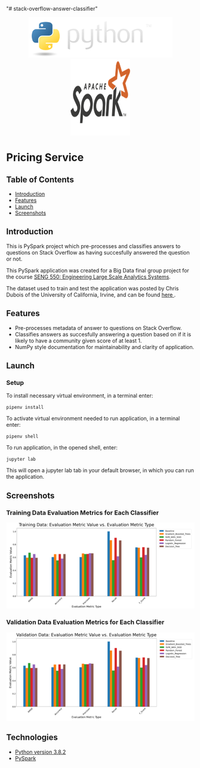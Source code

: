 "# stack-overflow-answer-classifier" 
<p align="center">
    <img src="./images/icons/python.PNG" alt="Python programming language logo." width="386" height="109">
    <img src="./images/icons/spark-logo-hd.png" alt="Flask icon." width="160" height="205">
</p>

# Pricing Service

## Table of Contents
- [Introduction](#introduction)
- [Features](#features)
- [Launch](#launch)
- [Screenshots](#screenshots)

## Introduction
This is PySpark project which pre-processes and classifies answers to questions on Stack Overflow as having succesfully answered the question or not.

This PySpark application was created for a Big Data final group project for the course [SENG 550: Engineering Large Scale Analytics Systems](https://www.ucalgary.ca/pubs/calendar/current/software-engineering.html#43920).

The dataset used to train and test the application was posted by Chris Dubois of the University of California, Irvine, and can be found [here
](https://www.ics.uci.edu/~duboisc/stackoverflow/). 

## Features
- Pre-processes metadata of answer to questions on Stack Overflow.
- Classifies answers as succesfully answering a question based on if it is likely to have a community given score of at least 1.
- NumPy style documentation for maintainability and clarity of application.

## Launch
### Setup
To install necessary virtual environment, in a terminal enter:
```
pipenv install
```
To activate virtual environment needed to run application, in a terminal enter:
```
pipenv shell
```
To run application, in the opened shell, enter:
```
jupyter lab
```
This will open a jupyter lab tab in your default browser, in which you can run the application.

## Screenshots
### Training Data Evaluation Metrics for Each Classifier
<img src="images/results/training_data_eval_metrics.png" alt="A screenshot of the training data evaluation metrics for the different classifiers.">

### Validation Data Evaluation Metrics for Each Classifier
<img src="images/results/validation_data_eval_metrics.png" alt="A screenshot of the validation data evaluation metrics for the different classifiers.">

## Technologies
- [Python version 3.8.2](https://www.python.org/downloads/release/python-382/)
- [PySpark](https://spark.apache.org/docs/latest/api/python/index.html)
